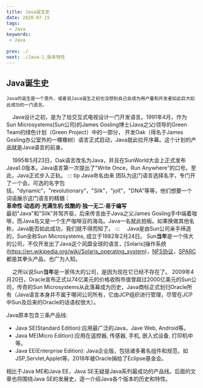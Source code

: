```yaml
---
title: Java诞生史
date: 2020-07-15
tags:
 - Java
keywords:
 - Java
 
prev: ./
next: ./Java-1_版本特性
---
```


## Java诞生史
    Java的诞生是一个意外，或者说Java诞生之初也没想到自己会成为用户量和开发者如此巨大如此成功的一门语言。
&nbsp;&nbsp;&nbsp;&nbsp;Java设计之初，是为了给交互式电视设计一门开发语言。1991年4月，作为 Sun Microsystems(Sun公司)的James Gosling博士(Java之父)领导的Green Team的绿色计划（Green Project）中的一部分，
开发Oak（得名于James Gosling办公室外的一棵橡树）语言正式启动，Java就此拉开序幕。这个计划的产品就是Java语言的前身。

&nbsp;&nbsp;&nbsp;&nbsp;1995年5月23日，Oak语言改名为Java，并且在SunWorld大会上正式发布Java1.0版本。Java语言第一次提出了"Write Once，Run Anywhere"的口号。至此，Java正式步入正轨。
::: tip Java命名由来
团队为这门语言选择名字，专门开了一个会。可选的名字包括，"dynamic"，"revolutionary"，"Silk"，"jolt"，"DNA"等等，他们想要一个词语展示这门语言的精髓：<br>
**革命性·动态的·充满生机·炫酷的·独一无二·易于编写**<br>
最初"Java"和"Silk"并驾齐驱，后来传言由于Java之父James Gosling手中端着咖啡，而Java岛又是一个生产咖啡豆的海岛。Java一名就此拍板。如果换做其他名称，Java能否如此成功，我们就不得而知了。
:::
&nbsp;&nbsp;&nbsp;&nbsp;Java是由Sun公司亲手缔造的，Sun全称Sun Microsystems, 成立于1982年2月24日。 Sun**当年**是一个伟大的公司，不仅开发出了Java这个风靡全球的语言，[Solaris]操作系统(https://en.wikipedia.org/wiki/Solaris_operating_system)，[NFS协议](https://en.wikipedia.org/wiki/Network_File_System)，[SPARC](https://en.wikipedia.org/wiki/SPARC)
都是其拳头产品，也广为人知。<br>

&nbsp;&nbsp;&nbsp;&nbsp;之所以说Sun**当年**是一家伟大的公司，是因为现在它已经不存在了。
2009年4月20日，Oracle宣布正式以74亿美元的价格收购市值曾超过2000亿美元的Sun公司，传奇的Sun Microsystems从此落幕成为历史，Java商标正式划归Oracle所有（Java语言本身并不属于哪间公司所有，它由JCP组织进行管理，尽管在JCP中Sun及后来的Oracle的话语权很大）。<br>


Java原本包含三条产品线:
- Java SE(Standard Edition):应用最广泛的Java，Jave Web, Android等。
- Java ME(Micro Edition):应用在遥控器, 传感器, 手机, 嵌入式设备, 打印机中等。
- Java EE(Enterprise Edition): Java企业版，包括诸多著名组件和规范，如JSP,Servlet,Applet等。2018年被Oracle捐给了Eclipse基金会。<br>

相比于Java ME和Java EE，Java SE无疑是Java系列最成功的产品线。后面的文章也将围绕Java SE的发展史，逐一介绍Java各个版本的历史和特性。

